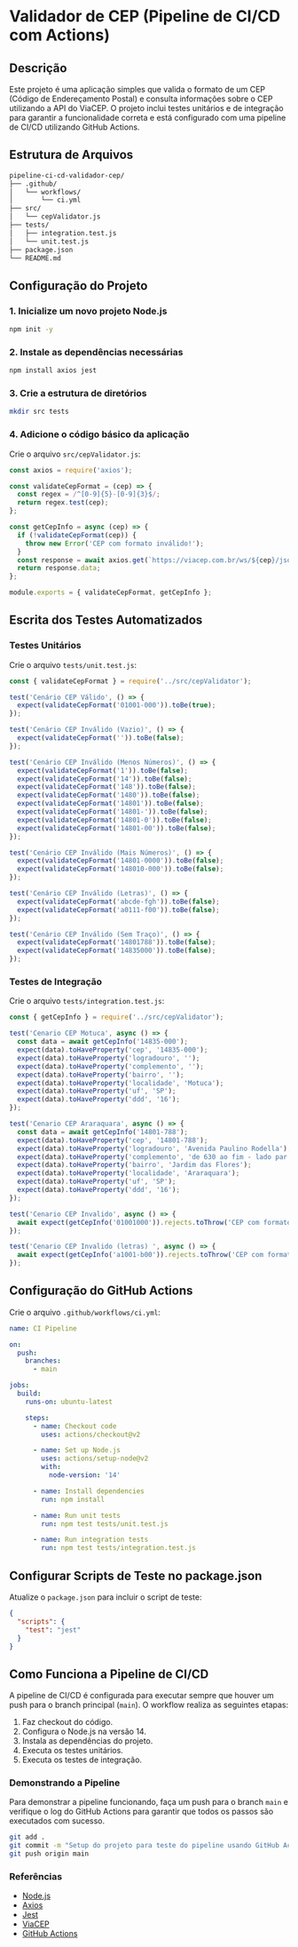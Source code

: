 
# Validador de CEP (Pipeline de CI/CD com Actions)

## Descrição

Este projeto é uma aplicação simples que valida o formato de um CEP (Código de Endereçamento Postal) e consulta informações sobre o CEP utilizando a API do ViaCEP. O projeto inclui testes unitários e de integração para garantir a funcionalidade correta e está configurado com uma pipeline de CI/CD utilizando GitHub Actions.

## Estrutura de Arquivos

```bash
pipeline-ci-cd-validador-cep/
├── .github/
│   └── workflows/
│       └── ci.yml
├── src/
│   └── cepValidator.js
├── tests/
│   ├── integration.test.js
│   └── unit.test.js
├── package.json
└── README.md
```

## Configuração do Projeto

### 1. Inicialize um novo projeto Node.js

```bash
npm init -y
```

### 2. Instale as dependências necessárias

```bash
npm install axios jest
```

### 3. Crie a estrutura de diretórios

```bash
mkdir src tests
```

### 4. Adicione o código básico da aplicação

Crie o arquivo `src/cepValidator.js`:

```javascript
const axios = require('axios');

const validateCepFormat = (cep) => {
  const regex = /^[0-9]{5}-[0-9]{3}$/;
  return regex.test(cep);
};

const getCepInfo = async (cep) => {
  if (!validateCepFormat(cep)) {
    throw new Error('CEP com formato inválido!');
  }
  const response = await axios.get(`https://viacep.com.br/ws/${cep}/json/`);
  return response.data;
};

module.exports = { validateCepFormat, getCepInfo };
```

## Escrita dos Testes Automatizados

### Testes Unitários

Crie o arquivo `tests/unit.test.js`:

```javascript
const { validateCepFormat } = require('../src/cepValidator');

test('Cenário CEP Válido', () => {
  expect(validateCepFormat('01001-000')).toBe(true);
});

test('Cenário CEP Inválido (Vazio)', () => {
  expect(validateCepFormat('')).toBe(false);
});

test('Cenário CEP Inválido (Menos Números)', () => {
  expect(validateCepFormat('1')).toBe(false);
  expect(validateCepFormat('14')).toBe(false);
  expect(validateCepFormat('148')).toBe(false);
  expect(validateCepFormat('1480')).toBe(false);
  expect(validateCepFormat('14801')).toBe(false);
  expect(validateCepFormat('14801-')).toBe(false);
  expect(validateCepFormat('14801-0')).toBe(false);
  expect(validateCepFormat('14801-00')).toBe(false);
});

test('Cenário CEP Inválido (Mais Números)', () => {
  expect(validateCepFormat('14801-0000')).toBe(false);
  expect(validateCepFormat('148010-000')).toBe(false);
});

test('Cenário CEP Inválido (Letras)', () => {
  expect(validateCepFormat('abcde-fgh')).toBe(false);
  expect(validateCepFormat('a0111-f00')).toBe(false);
});

test('Cenário CEP Inválido (Sem Traço)', () => {
  expect(validateCepFormat('14801788')).toBe(false);
  expect(validateCepFormat('14835000')).toBe(false);
});
```

### Testes de Integração

Crie o arquivo `tests/integration.test.js`:

```javascript
const { getCepInfo } = require('../src/cepValidator');

test('Cenario CEP Motuca', async () => {
  const data = await getCepInfo('14835-000');
  expect(data).toHaveProperty('cep', '14835-000');
  expect(data).toHaveProperty('logradouro', '');
  expect(data).toHaveProperty('complemento', '');
  expect(data).toHaveProperty('bairro', '');
  expect(data).toHaveProperty('localidade', 'Motuca');
  expect(data).toHaveProperty('uf', 'SP');
  expect(data).toHaveProperty('ddd', '16');
});

test('Cenario CEP Araraquara', async () => {
  const data = await getCepInfo('14801-788');
  expect(data).toHaveProperty('cep', '14801-788');
  expect(data).toHaveProperty('logradouro', 'Avenida Paulino Rodella');
  expect(data).toHaveProperty('complemento', 'de 630 ao fim - lado par');
  expect(data).toHaveProperty('bairro', 'Jardim das Flores');
  expect(data).toHaveProperty('localidade', 'Araraquara');
  expect(data).toHaveProperty('uf', 'SP');
  expect(data).toHaveProperty('ddd', '16');
});

test('Cenario CEP Invalido', async () => {
  await expect(getCepInfo('01001000')).rejects.toThrow('CEP com formato inválido!');
});

test('Cenario CEP Invalido (letras) ', async () => {
  await expect(getCepInfo('a1001-b00')).rejects.toThrow('CEP com formato inválido!');
});
```

## Configuração do GitHub Actions

Crie o arquivo `.github/workflows/ci.yml`:

```yaml
name: CI Pipeline

on:
  push:
    branches:
      - main

jobs:
  build:
    runs-on: ubuntu-latest

    steps:
      - name: Checkout code
        uses: actions/checkout@v2

      - name: Set up Node.js
        uses: actions/setup-node@v2
        with:
          node-version: '14'

      - name: Install dependencies
        run: npm install

      - name: Run unit tests
        run: npm test tests/unit.test.js

      - name: Run integration tests
        run: npm test tests/integration.test.js
```

## Configurar Scripts de Teste no package.json

Atualize o `package.json` para incluir o script de teste:

```json
{
  "scripts": {
    "test": "jest"
  }
}
```

## Como Funciona a Pipeline de CI/CD

A pipeline de CI/CD é configurada para executar sempre que houver um push para o branch principal (`main`). O workflow realiza as seguintes etapas:

1. Faz checkout do código.
2. Configura o Node.js na versão 14.
3. Instala as dependências do projeto.
4. Executa os testes unitários.
5. Executa os testes de integração.

### Demonstrando a Pipeline

Para demonstrar a pipeline funcionando, faça um push para o branch `main` e verifique o log do GitHub Actions para garantir que todos os passos são executados com sucesso. 

```bash
git add .
git commit -m "Setup do projeto para teste do pipeline usando GitHub Actions"
git push origin main
```

### Referências

-   [Node.js](https://nodejs.org/)
-   [Axios](https://axios-http.com/)
-   [Jest](https://jestjs.io/)
-   [ViaCEP](https://viacep.com.br/)
-   [GitHub Actions](https://docs.github.com/en/actions)
